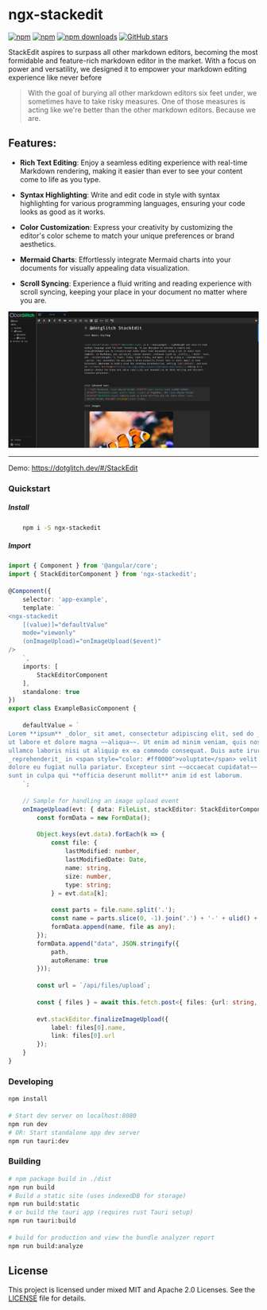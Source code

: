 # ngx-stackedit

[![npm](https://img.shields.io/npm/v/ngx-stackedit.svg)](https://www.npmjs.com/package/ngx-stackedit)
[![npm](https://img.shields.io/npm/dm/ngx-stackedit.svg)](https://www.npmjs.com/package/ngx-stackedit)
[![npm downloads](https://img.shields.io/npm/dt/ngx-stackedit.svg)](https://npmjs.org/ngx-stackedit)
[![GitHub stars](https://img.shields.io/github/stars/knackstedt/stackedit.svg?label=GitHub%20Stars&style=flat)](https://github.com/knackstedt/stackedit)

StackEdit aspires to surpass all other markdown editors, becoming the most formidable and feature-rich markdown editor in the market. With a focus on power and versatility, we designed it to empower your markdown editing experience like never before

> With the goal of burying all other markdown editors six feet under, we sometimes have to take risky measures. One of those measures is acting like we're better than the other markdown editors. Because we are.

## Features:

- **Rich Text Editing**: Enjoy a seamless editing experience with real-time Markdown rendering, making it easier than ever to see your content come to life as you type.

- **Syntax Highlighting**: Write and edit code in style with syntax highlighting for various programming languages, ensuring your code looks as good as it works.

- **Color Customization**: Express your creativity by customizing the editor's color scheme to match your unique preferences or brand aesthetics.

- **Mermaid Charts**: Effortlessly integrate Mermaid charts into your documents for visually appealing data visualization.

- **Scroll Syncing**: Experience a fluid writing and reading experience with scroll syncing, keeping your place in your document no matter where you are.

![GitHub stars](./src/app/assets/preview.png)

---

Demo:
https://dotglitch.dev/#/StackEdit

<!-- ### Ecosystem

- [Chrome app](https://chrome.google.com/webstore/detail/iiooodelglhkcpgbajoejffhijaclcdg)
- NEW! Embed StackEdit in any website with [stackedit.js](https://github.com/benweet/stackedit.js)
- NEW! [Chrome extension](https://chrome.google.com/webstore/detail/ajehldoplanpchfokmeempkekhnhmoha) that uses stackedit.js
- [Community](https://community.stackedit.io/) -->

### Quickstart

##### Install

```bash
    npm i -S ngx-stackedit
```

##### Import

```ts
import { Component } from '@angular/core';
import { StackEditorComponent } from 'ngx-stackedit';

@Component({
    selector: 'app-example',
    template: `
<ngx-stackedit
    [(value)]="defaultValue"
    mode="viewonly"
    (onImageUpload)="onImageUpload($event)"
/>
    `,
    imports: [
        StackEditorComponent
    ],
    standalone: true
})
export class ExampleBasicComponent {

    defaultValue = `
Lorem **ipsum** _dolor_ sit amet, consectetur adipiscing elit, sed do _eiusmod tempor incididunt_ \
ut labore et dolore magna ~~aliqua~~. Ut enim ad minim veniam, quis nostrud exercitation \
ullamco laboris nisi ut aliquip ex ea commodo consequat. Duis aute irure dolor in \
_reprehenderit_ in <span style="color: #ff0000">voluptate</span> velit esse cillum \
dolore eu fugiat nulla pariatur. Excepteur sint ~~occaecat cupidatat~~ non proident, \
sunt in culpa qui **officia deserunt mollit** anim id est laborum.
    `;

    // Sample for handling an image upload event
    onImageUpload(evt: { data: FileList, stackEditor: StackEditorComponent }) {
        const formData = new FormData();

        Object.keys(evt.data).forEach(k => {
            const file: {
                lastModified: number,
                lastModifiedDate: Date,
                name: string,
                size: number,
                type: string;
            } = evt.data[k];

            const parts = file.name.split('.');
            const name = parts.slice(0, -1).join('.') + '-' + ulid() + '.' + parts.slice(-1)[0];
            formData.append(name, file as any);
        });
        formData.append("data", JSON.stringify({
            path,
            autoRename: true
        }));

        const url = `/api/files/upload`;

        const { files } = await this.fetch.post<{ files: {url: string, name: string}[] }>(url, formData);

        evt.stackEditor.finalizeImageUpload({
            label: files[0].name,
            link: files[0].url
        });
    }
}

```

### Developing

```bash
npm install

# Start dev server on localhost:8080
npm run dev
# OR: Start standalone app dev server
npm run tauri:dev

```

### Building

```bash
# npm package build in ./dist
npm run build
# Build a static site (uses indexedDB for storage)
npm run build:static
# or build the tauri app (requires rust Tauri setup)
npm run tauri:build

# build for production and view the bundle analyzer report
npm run build:analyze

```

<!-- ## Contributing

We welcome contributions from the community to make StackEdit even more amazing. Please read our [contribution guidelines](https://github.com/) for more information on how to get involved. -->

## License

This project is licensed under mixed MIT and Apache 2.0 Licenses. See the [LICENSE](https://github.com/knackstedt/stackedit/blob/master/src/app/editor/LICENSE) file for details.
